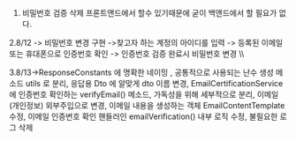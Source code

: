 1. 비밀번호 검증 삭제 프론트앤드에서 할수 있기때문에 굳이 백앤드에서 할 필요가 없다.


2.8/12 -> 비밀번호 변경 구현 
    ->찾고자 하는 계정의 아이디를 입력 -> 등록된 이메일 또는 휴대폰으로 인증번호 확인 -> 인증번호 검증 완료시 비밀번호 변경 \\\



3.8/13->ResponseConstants 에 명확한 네이밍 ,
공통적으로 사용되는 난수 생성 메소드 utils 로 분리,
응답용 Dto 에 알맞게 dto 이름 변경,
EmailCertificationService 에 인증번호 확인하는 verifyEmail() 메소드, 가독성을 위해 세부적으로 분리,
이메일(개인정보) 외부주입으로 변경,
이메일 내용을 생성하는 객체 EmailContentTemplate 수정,
이메일 인증번호 확인 핸들러인 emailVerification() 내부 로직 수정,
불필요한 로그 삭제
